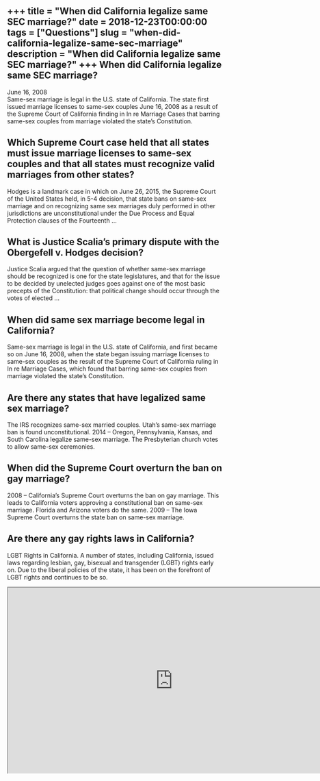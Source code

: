 +++
title = "When did California legalize same SEC marriage?"
date = 2018-12-23T00:00:00
tags = ["Questions"]
slug = "when-did-california-legalize-same-sec-marriage"
description = "When did California legalize same SEC marriage?"
+++
When did California legalize same SEC marriage?
-----------------------------------------------

June 16, 2008  
Same-sex marriage is legal in the U.S. state of California. The state first issued marriage licenses to same-sex couples June 16, 2008 as a result of the Supreme Court of California finding in In re Marriage Cases that barring same-sex couples from marriage violated the state’s Constitution.

Which Supreme Court case held that all states must issue marriage licenses to same-sex couples and that all states must recognize valid marriages from other states?
--------------------------------------------------------------------------------------------------------------------------------------------------------------------

Hodges is a landmark case in which on June 26, 2015, the Supreme Court of the United States held, in 5-4 decision, that state bans on same-sex marriage and on recognizing same sex marriages duly performed in other jurisdictions are unconstitutional under the Due Process and Equal Protection clauses of the Fourteenth …

What is Justice Scalia’s primary dispute with the Obergefell v. Hodges decision?
--------------------------------------------------------------------------------

Justice Scalia argued that the question of whether same-sex marriage should be recognized is one for the state legislatures, and that for the issue to be decided by unelected judges goes against one of the most basic precepts of the Constitution: that political change should occur through the votes of elected …

When did same sex marriage become legal in California?
------------------------------------------------------

Same-sex marriage is legal in the U.S. state of California, and first became so on June 16, 2008, when the state began issuing marriage licenses to same-sex couples as the result of the Supreme Court of California ruling in In re Marriage Cases, which found that barring same-sex couples from marriage violated the state’s Constitution.

Are there any states that have legalized same sex marriage?
-----------------------------------------------------------

The IRS recognizes same-sex married couples. Utah’s same-sex marriage ban is found unconstitutional. 2014 – Oregon, Pennsylvania, Kansas, and South Carolina legalize same-sex marriage. The Presbyterian church votes to allow same-sex ceremonies.

When did the Supreme Court overturn the ban on gay marriage?
------------------------------------------------------------

2008 – California’s Supreme Court overturns the ban on gay marriage. This leads to California voters approving a constitutional ban on same-sex marriage. Florida and Arizona voters do the same. 2009 – The Iowa Supreme Court overturns the state ban on same-sex marriage.

Are there any gay rights laws in California?
--------------------------------------------

LGBT Rights in California. A number of states, including California, issued laws regarding lesbian, gay, bisexual and transgender (LGBT) rights early on. Due to the liberal policies of the state, it has been on the forefront of LGBT rights and continues to be so.

<iframe allow="accelerometer; autoplay; clipboard-write; encrypted-media; gyroscope; picture-in-picture" allowfullscreen="" class="__youtube_prefs__  epyt-is-override  no-lazyload" data-no-lazy="1" data-origheight="433" data-origwidth="770" data-skipgform_ajax_framebjll="" height="433" id="_ytid_65712" loading="lazy" src="https://www.youtube.com/embed/_kJaDuUopm4?enablejsapi=1&autoplay=0&cc_load_policy=0&cc_lang_pref=&iv_load_policy=1&loop=0&modestbranding=0&rel=1&fs=1&playsinline=0&autohide=2&theme=dark&color=red&controls=1&" title="YouTube player" width="770"></iframe>